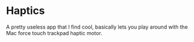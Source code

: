 # Haptics

A pretty useless app that I find cool, basically lets you play around with the Mac force touch trackpad haptic motor.
